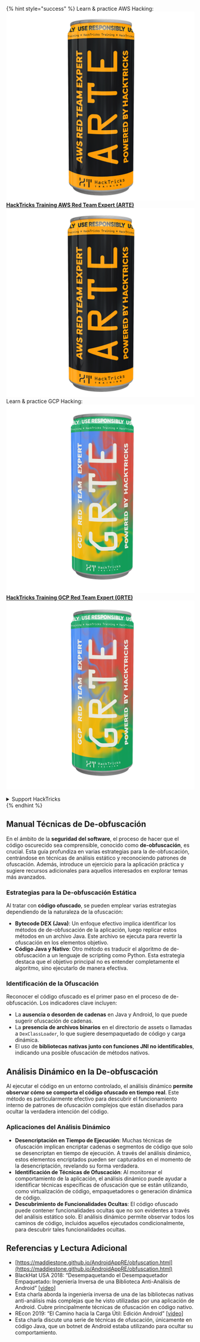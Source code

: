 {% hint style="success" %}
Learn & practice AWS Hacking:<img src="/.gitbook/assets/arte.png" alt="" data-size="line">[**HackTricks Training AWS Red Team Expert (ARTE)**](https://training.hacktricks.xyz/courses/arte)<img src="/.gitbook/assets/arte.png" alt="" data-size="line">\
Learn & practice GCP Hacking: <img src="/.gitbook/assets/grte.png" alt="" data-size="line">[**HackTricks Training GCP Red Team Expert (GRTE)**<img src="/.gitbook/assets/grte.png" alt="" data-size="line">](https://training.hacktricks.xyz/courses/grte)

<details>

<summary>Support HackTricks</summary>

* Check the [**subscription plans**](https://github.com/sponsors/carlospolop)!
* **Join the** 💬 [**Discord group**](https://discord.gg/hRep4RUj7f) or the [**telegram group**](https://t.me/peass) or **follow** us on **Twitter** 🐦 [**@hacktricks\_live**](https://twitter.com/hacktricks\_live)**.**
* **Share hacking tricks by submitting PRs to the** [**HackTricks**](https://github.com/carlospolop/hacktricks) and [**HackTricks Cloud**](https://github.com/carlospolop/hacktricks-cloud) github repos.

</details>
{% endhint %}

## Manual **Técnicas de De-obfuscación**

En el ámbito de la **seguridad del software**, el proceso de hacer que el código oscurecido sea comprensible, conocido como **de-obfuscación**, es crucial. Esta guía profundiza en varias estrategias para la de-obfuscación, centrándose en técnicas de análisis estático y reconociendo patrones de ofuscación. Además, introduce un ejercicio para la aplicación práctica y sugiere recursos adicionales para aquellos interesados en explorar temas más avanzados.

### **Estrategias para la De-obfuscación Estática**

Al tratar con **código ofuscado**, se pueden emplear varias estrategias dependiendo de la naturaleza de la ofuscación:

- **Bytecode DEX (Java)**: Un enfoque efectivo implica identificar los métodos de de-obfuscación de la aplicación, luego replicar estos métodos en un archivo Java. Este archivo se ejecuta para revertir la ofuscación en los elementos objetivo.
- **Código Java y Nativo**: Otro método es traducir el algoritmo de de-obfuscación a un lenguaje de scripting como Python. Esta estrategia destaca que el objetivo principal no es entender completamente el algoritmo, sino ejecutarlo de manera efectiva.

### **Identificación de la Ofuscación**

Reconocer el código ofuscado es el primer paso en el proceso de de-obfuscación. Los indicadores clave incluyen:

- La **ausencia o desorden de cadenas** en Java y Android, lo que puede sugerir ofuscación de cadenas.
- La **presencia de archivos binarios** en el directorio de assets o llamadas a `DexClassLoader`, lo que sugiere desempaquetado de código y carga dinámica.
- El uso de **bibliotecas nativas junto con funciones JNI no identificables**, indicando una posible ofuscación de métodos nativos.

## **Análisis Dinámico en la De-obfuscación**

Al ejecutar el código en un entorno controlado, el análisis dinámico **permite observar cómo se comporta el código ofuscado en tiempo real**. Este método es particularmente efectivo para descubrir el funcionamiento interno de patrones de ofuscación complejos que están diseñados para ocultar la verdadera intención del código.

### **Aplicaciones del Análisis Dinámico**

- **Desencriptación en Tiempo de Ejecución**: Muchas técnicas de ofuscación implican encriptar cadenas o segmentos de código que solo se desencriptan en tiempo de ejecución. A través del análisis dinámico, estos elementos encriptados pueden ser capturados en el momento de la desencriptación, revelando su forma verdadera.
- **Identificación de Técnicas de Ofuscación**: Al monitorear el comportamiento de la aplicación, el análisis dinámico puede ayudar a identificar técnicas específicas de ofuscación que se están utilizando, como virtualización de código, empaquetadores o generación dinámica de código.
- **Descubrimiento de Funcionalidades Ocultas**: El código ofuscado puede contener funcionalidades ocultas que no son evidentes a través del análisis estático solo. El análisis dinámico permite observar todos los caminos de código, incluidos aquellos ejecutados condicionalmente, para descubrir tales funcionalidades ocultas.

## Referencias y Lectura Adicional
* [https://maddiestone.github.io/AndroidAppRE/obfuscation.html](https://maddiestone.github.io/AndroidAppRE/obfuscation.html)
* BlackHat USA 2018: “Desempaquetando el Desempaquetador Empaquetado: Ingeniería Inversa de una Biblioteca Anti-Análisis de Android” \[[video](https://www.youtube.com/watch?v=s0Tqi7fuOSU)]
* Esta charla aborda la ingeniería inversa de una de las bibliotecas nativas anti-análisis más complejas que he visto utilizadas por una aplicación de Android. Cubre principalmente técnicas de ofuscación en código nativo.
* REcon 2019: “El Camino hacia la Carga Útil: Edición Android” \[[video](https://recon.cx/media-archive/2019/Session.005.Maddie_Stone.The_path_to_the_payload_Android_Edition-J3ZnNl2GYjEfa.mp4)]
* Esta charla discute una serie de técnicas de ofuscación, únicamente en código Java, que un botnet de Android estaba utilizando para ocultar su comportamiento.
